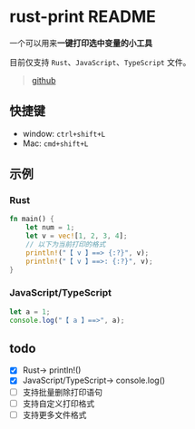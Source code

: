 # rust-print README

一个可以用来**一键打印选中变量的小工具**

目前仅支持 `Rust`、`JavaScript`、`TypeScript` 文件。

> [github](https://github.com/liuqh0609/vscode-print)

## 快捷键

- window: `ctrl+shift+L`
- Mac: `cmd+shift+L`

## 示例

### Rust

```rust
fn main() {
    let num = 1;
    let v = vec![1, 2, 3, 4];
    // 以下为当前打印的格式
    println!("【 v 】==> {:?}", v);
    println!("【 v 】==>: {:?}", v);
}

```

### JavaScript/TypeScript

```js
let a = 1;
console.log("【 a 】==>", a);
```

## todo

- [x] Rust-> println!()
- [x] JavaScript/TypeScript-> console.log()
- [ ] 支持批量删除打印语句
- [ ] 支持自定义打印格式
- [ ] 支持更多文件格式
